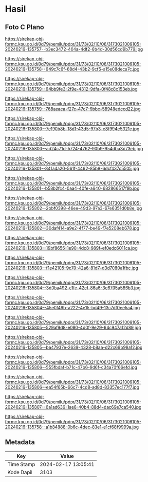 # Hasil

## Foto C Plano

https://sirekap-obj-formc.kpu.go.id/0d79/pemilu/pdpr/31/73/02/10/06/3173021006105-20240216-135757--b3ec3472-404a-4df2-8b4d-30d56cd9b779.jpg

https://sirekap-obj-formc.kpu.go.id/0d79/pemilu/pdpr/31/73/02/10/06/3173021006105-20240216-135758--649c7c6f-68d4-43b2-9cf5-a15e08deca7c.jpg

https://sirekap-obj-formc.kpu.go.id/0d79/pemilu/pdpr/31/73/02/10/06/3173021006105-20240216-135759--64bb9fe3-2f9e-4312-9dfa-0f48c8c153eb.jpg

https://sirekap-obj-formc.kpu.go.id/0d79/pemilu/pdpr/31/73/02/10/06/3173021006105-20240216-135759--768aeaca-f27c-47c7-9bbc-58948edccd22.jpg

https://sirekap-obj-formc.kpu.go.id/0d79/pemilu/pdpr/31/73/02/10/06/3173021006105-20240216-135800--7e190b8b-18d1-43d5-97b3-e8f994e5321e.jpg

https://sirekap-obj-formc.kpu.go.id/0d79/pemilu/pdpr/31/73/02/10/06/3173021006105-20240216-135800--ad24c71d-5724-4762-90b9-954dba3d73eb.jpg

https://sirekap-obj-formc.kpu.go.id/0d79/pemilu/pdpr/31/73/02/10/06/3173021006105-20240216-135801--841a4a20-561f-4492-85b8-6dcf437c5505.jpg

https://sirekap-obj-formc.kpu.go.id/0d79/pemilu/pdpr/31/73/02/10/06/3173021006105-20240216-135801--b58b2fc4-0aa4-40fe-a640-682866517f9b.jpg

https://sirekap-obj-formc.kpu.go.id/0d79/pemilu/pdpr/31/73/02/10/06/3173021006105-20240216-135802--2bbf0398-46ee-49d3-97a3-67e6351d0b8e.jpg

https://sirekap-obj-formc.kpu.go.id/0d79/pemilu/pdpr/31/73/02/10/06/3173021006105-20240216-135802--30daf414-a9e2-4f77-be49-f7e5208eb678.jpg

https://sirekap-obj-formc.kpu.go.id/0d79/pemilu/pdpr/31/73/02/10/06/3173021006105-20240216-135803--19bf8655-1e90-4dc8-989f-ef0edc6011ca.jpg

https://sirekap-obj-formc.kpu.go.id/0d79/pemilu/pdpr/31/73/02/10/06/3173021006105-20240216-135803--f1e42105-9c70-42a6-81d7-d3d7080a1fbc.jpg

https://sirekap-obj-formc.kpu.go.id/0d79/pemilu/pdpr/31/73/02/10/06/3173021006105-20240216-135804--3d0ba492-c1fe-42cf-86a6-3e6705a586b3.jpg

https://sirekap-obj-formc.kpu.go.id/0d79/pemilu/pdpr/31/73/02/10/06/3173021006105-20240216-135804--45e0f49b-a222-4e15-bd49-13c7df0ee5a4.jpg

https://sirekap-obj-formc.kpu.go.id/0d79/pemilu/pdpr/31/73/02/10/06/3173021006105-20240216-135805--529af9d8-e080-4d0f-9e29-94c947a12d89.jpg

https://sirekap-obj-formc.kpu.go.id/0d79/pemilu/pdpr/31/73/02/10/06/3173021006105-20240216-135805--ba47937e-2639-4328-b8aa-d22c69b99a12.jpg

https://sirekap-obj-formc.kpu.go.id/0d79/pemilu/pdpr/31/73/02/10/06/3173021006105-20240216-135806--555fbdaf-b71c-47b6-9d6f-c34a70f66efd.jpg

https://sirekap-obj-formc.kpu.go.id/0d79/pemilu/pdpr/31/73/02/10/06/3173021006105-20240216-135806--ea54f65b-66c7-4cd8-ad8d-83357ec177f7.jpg

https://sirekap-obj-formc.kpu.go.id/0d79/pemilu/pdpr/31/73/02/10/06/3173021006105-20240216-135807--6a1ad636-1ae6-40b4-88d4-dac69e7ca540.jpg

https://sirekap-obj-formc.kpu.go.id/0d79/pemilu/pdpr/31/73/02/10/06/3173021006105-20240216-135758--a1b84888-0b6c-4dec-83e1-e1cf68f9999a.jpg


## Metadata

| Key        | Value               |
| ---------- | ------------------- |
| Time Stamp | 2024-02-17 13:05:41 |
| Kode Dapil | 3103                |



